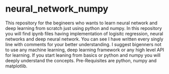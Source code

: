 # neural_network_numpy
This repository for the begineers who wants to learn neural network and deep learning from scratch just using python and numpy. In this repository you will find ipynb files having implementation of logisitc regression, neural networks and deep neural network. You can see I have written every singly line with comments for your better understanding.
I suggest bigenners not to use any machine learning, deep learning framework  or any high level API for learning.
If you start leaning from basics or python and numpy you will deeply understand the concepts.
Pre-Requisites are python, numpy and matplotlib.
